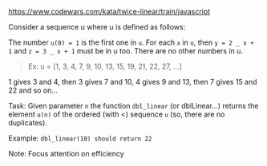 https://www.codewars.com/kata/twice-linear/train/javascript

Consider a sequence u where u is defined as follows:

The number `u(0) = 1` is the first one in `u`.
For each `x` in `u`, then `y = 2 _ x + 1` and `z = 3 _ x + 1` must be in u too.
There are no other numbers in u.

> Ex: u = [1, 3, 4, 7, 9, 10, 13, 15, 19, 21, 22, 27, ...]

1 gives 3 and 4, then 3 gives 7 and 10, 4 gives 9 and 13, then 7 gives 15 and 22 and so on...

Task:
Given parameter `n` the function `dbl_linear` (or dblLinear...) returns the element `u(n)` of the ordered (with <) sequence `u` (so, there are no duplicates).

Example:
`dbl_linear(10) should return 22`

Note:
Focus attention on efficiency
